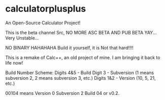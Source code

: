# calculatorplusplus
An Open-Source Calculator Project!

This is the beta channel Src, NO MORE ASC BETA AND PUB BETA YAY...
Very Unstable...

NO BINARY HAHAHAHA
Build it yourself, it is Not that hard!!!!

This is a remake of Calc++, an old project of mine.
I am bringing it back to life now!

Build Number Scheme:
Digits 4&5 - Build
Digit 3 - Subversion (1 means subversion 2, 2 means subversion 3, etc.)
Digits 1&2 - Version (10, 5, 21, etc.)

00104 means Version 0 Subversion 2 Build 04 or v0.2.
